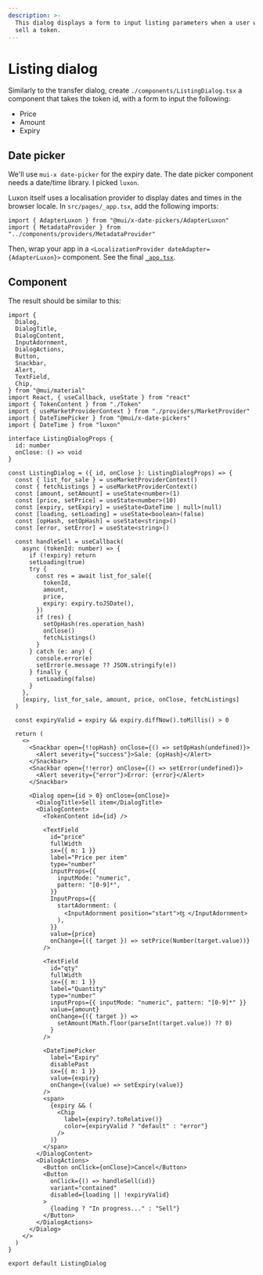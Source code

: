 ```yaml
---
description: >-
  This dialog displays a form to input listing parameters when a user wants to
  sell a token.
---
```


# Listing dialog

Similarly to the transfer dialog, create `./components/ListingDialog.tsx` a component that takes the token id, with a form to input the following:

* Price
* Amount
* Expiry

## Date picker

We'll use `mui-x date-picker` for the expiry date. The date picker component needs a date/time library. I picked `luxon`.&#x20;

Luxon itself uses a localisation provider to display dates and times in the browser locale. In `src/pages/_app.tsx`, add the following imports:&#x20;

```tsx
import { AdapterLuxon } from "@mui/x-date-pickers/AdapterLuxon"
import { MetadataProvider } from "../components/providers/MetadataProvider"
```

Then, wrap your app in a `<LocalizationProvider dateAdapter={AdapterLuxon}>` component. See the final [`_app.tsx`](https://github.com/lgaroche/zombies/blob/main/pages/\_app.tsx).

## Component

The result should be similar to this:&#x20;

```tsx
import {
  Dialog,
  DialogTitle,
  DialogContent,
  InputAdornment,
  DialogActions,
  Button,
  Snackbar,
  Alert,
  TextField,
  Chip,
} from "@mui/material"
import React, { useCallback, useState } from "react"
import { TokenContent } from "./Token"
import { useMarketProviderContext } from "./providers/MarketProvider"
import { DateTimePicker } from "@mui/x-date-pickers"
import { DateTime } from "luxon"

interface ListingDialogProps {
  id: number
  onClose: () => void
}

const ListingDialog = ({ id, onClose }: ListingDialogProps) => {
  const { list_for_sale } = useMarketProviderContext()
  const { fetchListings } = useMarketProviderContext()
  const [amount, setAmount] = useState<number>(1)
  const [price, setPrice] = useState<number>(10)
  const [expiry, setExpiry] = useState<DateTime | null>(null)
  const [loading, setLoading] = useState<boolean>(false)
  const [opHash, setOpHash] = useState<string>()
  const [error, setError] = useState<string>()

  const handleSell = useCallback(
    async (tokenId: number) => {
      if (!expiry) return
      setLoading(true)
      try {
        const res = await list_for_sale({
          tokenId,
          amount,
          price,
          expiry: expiry.toJSDate(),
        })
        if (res) {
          setOpHash(res.operation_hash)
          onClose()
          fetchListings()
        }
      } catch (e: any) {
        console.error(e)
        setError(e.message ?? JSON.stringify(e))
      } finally {
        setLoading(false)
      }
    },
    [expiry, list_for_sale, amount, price, onClose, fetchListings]
  )

  const expiryValid = expiry && expiry.diffNow().toMillis() > 0

  return (
    <>
      <Snackbar open={!!opHash} onClose={() => setOpHash(undefined)}>
        <Alert severity={"success"}>Sale: {opHash}</Alert>
      </Snackbar>
      <Snackbar open={!!error} onClose={() => setError(undefined)}>
        <Alert severity={"error"}>Error: {error}</Alert>
      </Snackbar>

      <Dialog open={id > 0} onClose={onClose}>
        <DialogTitle>Sell item</DialogTitle>
        <DialogContent>
          <TokenContent id={id} />

          <TextField
            id="price"
            fullWidth
            sx={{ m: 1 }}
            label="Price per item"
            type="number"
            inputProps={{
              inputMode: "numeric",
              pattern: "[0-9]*",
            }}
            InputProps={{
              startAdornment: (
                <InputAdornment position="start">ꜩ </InputAdornment>
              ),
            }}
            value={price}
            onChange={({ target }) => setPrice(Number(target.value))}
          />

          <TextField
            id="qty"
            fullWidth
            sx={{ m: 1 }}
            label="Quantity"
            type="number"
            inputProps={{ inputMode: "numeric", pattern: "[0-9]*" }}
            value={amount}
            onChange={({ target }) =>
              setAmount(Math.floor(parseInt(target.value)) ?? 0)
            }
          />

          <DateTimePicker
            label="Expiry"
            disablePast
            sx={{ m: 1 }}
            value={expiry}
            onChange={(value) => setExpiry(value)}
          />
          <span>
            {expiry && (
              <Chip
                label={expiry?.toRelative()}
                color={expiryValid ? "default" : "error"}
              />
            )}
          </span>
        </DialogContent>
        <DialogActions>
          <Button onClick={onClose}>Cancel</Button>
          <Button
            onClick={() => handleSell(id)}
            variant="contained"
            disabled={loading || !expiryValid}
          >
            {loading ? "In progress..." : "Sell"}
          </Button>
        </DialogActions>
      </Dialog>
    </>
  )
}

export default ListingDialog
```
